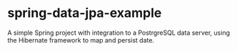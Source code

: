 # spring-data-jpa-example
A simple Spring project with integration to a PostrgreSQL data server, using the Hibernate framework to map and persist date.
